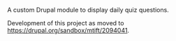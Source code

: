 A custom Drupal module to display daily quiz questions.

Development of this project as moved to https://drupal.org/sandbox/mtift/2094041.


